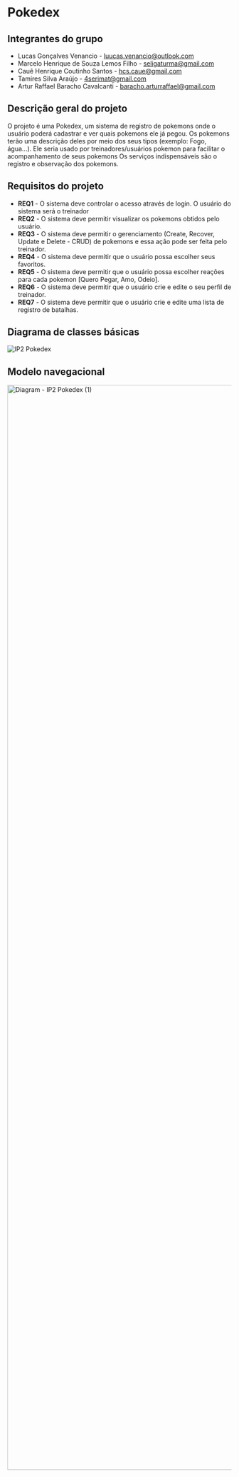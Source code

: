 # Pokedex

## Integrantes do grupo 
 * Lucas Gonçalves Venancio - luucas.venancio@outlook.com
 * Marcelo Henrique de Souza Lemos Filho - seligaturma@gmail.com 
 * Cauê Henrique Coutinho Santos - hcs.caue@gmail.com
 * Tamires Silva Araújo - 4serimat@gmail.com
 * Artur Raffael Baracho Cavalcanti - baracho.arturraffael@gmail.com

## Descrição geral do projeto  
 O projeto é uma Pokedex, um sistema de registro de pokemons onde o usuário poderá cadastrar e ver quais pokemons ele já pegou.
 Os pokemons terão uma descrição deles por meio dos seus tipos (exemplo: Fogo, água...).
 Ele seria usado por treinadores/usuários pokemon para facilitar o acompanhamento de seus pokemons
 Os serviços indispensáveis são o registro e observação dos pokemons.
 

## Requisitos do projeto
 * **REQ1** - O sistema deve controlar o acesso através de login. O usuário do sistema será o treinador
 * **REQ2** - O sistema deve permitir visualizar os pokemons obtidos pelo usuário.
 * **REQ3** - O sistema deve permitir o gerenciamento (Create, Recover, Update e Delete - CRUD) de pokemons e essa ação pode ser feita pelo treinador.
 * **REQ4** - O sistema deve permitir que o usuário possa escolher seus favoritos.
 * **REQ5** - O sistema deve permitir que o usuário possa escolher reações para cada pokemon [Quero Pegar, Amo, Odeio].
 * **REQ6** - O sistema deve permitir que o usuário crie e edite o seu perfil de treinador.
 * **REQ7** - O sistema deve permitir que o usuário crie e edite uma lista de registro de batalhas.

## Diagrama de classes básicas
![IP2  Pokedex](https://user-images.githubusercontent.com/48563952/186936520-c2461387-29e6-4d55-b75e-28091ddbc528.png)

## Modelo navegacional
<img width="2432" alt="Diagram -  IP2  Pokedex (1)" src="https://user-images.githubusercontent.com/48563952/186936603-4ac8b031-8d24-4729-83bc-da4cb013c734.png">
